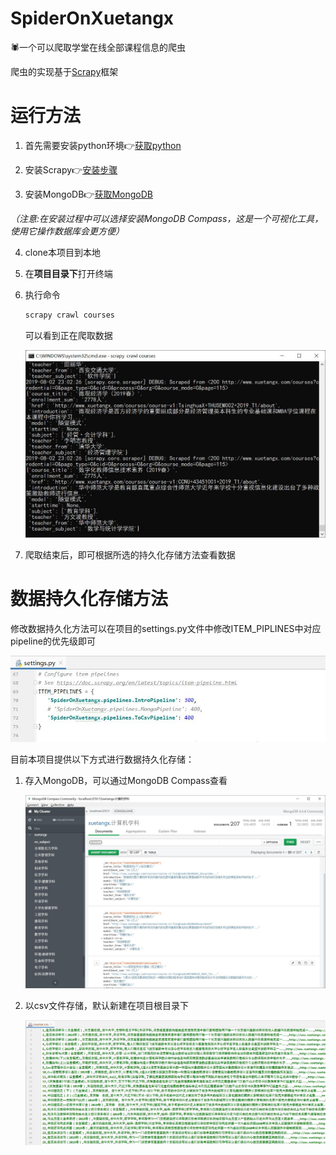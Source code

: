 # SpiderOnXuetangx
:spider:一个可以爬取学堂在线全部课程信息的爬虫

爬虫的实现基于[Scrapy](https://scrapy.org/)框架

# 运行方法
1. 首先需要安装python环境:point_right:[获取python](https://wiki.python.org/moin/BeginnersGuide/Download)

2. 安装Scrapy:point_right:[安装步骤](https://docs.scrapy.org/en/latest/intro/install.html)

3. 安装MongoDB:point_right:[获取MongoDB](https://www.mongodb.com/download-center/community)

  *（注意:在安装过程中可以选择安装MongoDB Compass，这是一个可视化工具，使用它操作数据库会更方便）*

4. clone本项目到本地

5. 在**项目目录下**打开终端

6. 执行命令

   ```bash
   scrapy crawl courses
   ```

   可以看到正在爬取数据

   ![](https://github.com/DangHT/SpiderOnXuetangx/raw/master/SpiderOnXuetangx/images/runtime.jpg)

7. 爬取结束后，即可根据所选的持久化存储方法查看数据

   

# 数据持久化存储方法

修改数据持久化方法可以在项目的settings.py文件中修改ITEM_PIPLINES中对应pipeline的优先级即可

![](https://github.com/DangHT/SpiderOnXuetangx/raw/master/SpiderOnXuetangx/images/pipeline.jpg)

目前本项目提供以下方式进行数据持久化存储：

1. 存入MongoDB，可以通过MongoDB Compass查看

   ![](https://github.com/DangHT/SpiderOnXuetangx/raw/master/SpiderOnXuetangx/images/mongodb.jpg)

2. 以csv文件存储，默认新建在项目根目录下

   ![](https://github.com/DangHT/SpiderOnXuetangx/raw/master/SpiderOnXuetangx/images/csv.jpg)